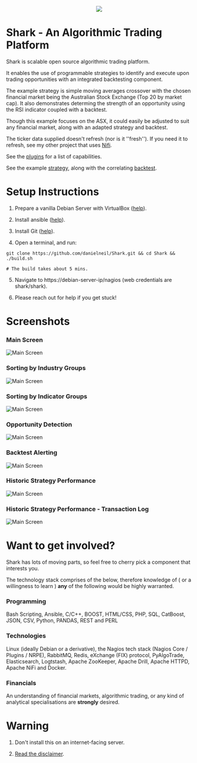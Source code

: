 <p align="center">
  <img src="https://github.com/danielneil/Shark/blob/main/algorithmictradingplatform/files/ui_patches/logofullsize.png?raw=true">
</p>

# Shark - An Algorithmic Trading Platform

Shark is scalable open source algorithmic trading platform.

It enables the use of programmable strategies to identify and execute upon trading opportunities with an integrated backtesting component. 

The example strategy is simple moving averages crossover with the chosen financial market being the Australian Stock Exchange (Top 20 by market cap). It also demonstrates determing the strength of an opportunity using the RSI indicator coupled with a backtest.  

Though this example focuses on the ASX, it could easily be adjusted to suit any financial market, along with an adapted strategy and backtest.  

The ticker data supplied doesn't refresh (nor is it ''fresh''). If you need it to refresh, see my other project that uses [Nifi](https://github.com/danielneil/Using-NiFi-on-Yahoo-Finance).

See the [plugins](https://github.com/danielneil/Shark/blob/main/doc/README.PLUGINS.md) for a list of capabilities.

See the example [strategy](https://github.com/danielneil/Shark/blob/main/algorithmictradingplatform/files/strategies/moving_averages.py), along with the correlating [backtest](https://github.com/danielneil/Shark/blob/main/algorithmictradingplatform/files/strategies/backtesting/backtest_moving_averages.py).

# Setup Instructions

1. Prepare a vanilla Debian Server with VirtualBox ([help](https://linuxhint.com/install_debian10_virtualbox/)).

2. Install ansible ([help](https://linuxhint.com/install_ansible_debian10/)).

3. Install Git ([help](https://linuxhint.com/install_git_debian_10/)).

4. Open a terminal, and run:
```
git clone https://github.com/danielneil/Shark.git && cd Shark && ./build.sh

# The build takes about 5 mins.
```
5. Navigate to https://debian-server-ip/nagios (web credentials are shark/shark).

6. Please reach out for help if you get stuck!

# Screenshots

### Main Screen

![Main Screen](https://github.com/danielneil/Shark/blob/main/screenshots/screenshot.JPG?raw=true)

### Sorting by Industry Groups

![Main Screen](https://github.com/danielneil/Shark/blob/main/screenshots/industry-groups-view.JPG?raw=true)

### Sorting by Indicator Groups

![Main Screen](https://github.com/danielneil/Shark/blob/main/screenshots/indicator-groups.JPG?raw=true)

### Opportunity Detection

![Main Screen](https://github.com/danielneil/Shark/blob/main/screenshots/strategy.JPG?raw=true)

### Backtest Alerting

![Main Screen](https://github.com/danielneil/Shark/blob/main/screenshots/backtest.JPG?raw=true)

### Historic Strategy Performance

![Main Screen](https://github.com/danielneil/Shark/blob/main/screenshots/strategy-performance.JPG?raw=true)

### Historic Strategy Performance - Transaction Log 

![Main Screen](https://github.com/danielneil/Shark/blob/main/screenshots/strategy-transactions-log.JPG?raw=true)

# Want to get involved? 

Shark has lots of moving parts, so feel free to cherry pick a component that interests you.

The technology stack comprises of the below, therefore knowledge of ( or a willingness to learn ) **any** of the following would be highly warranted.

### Programming

Bash Scripting, Ansible, C/C++, BOOST, HTML/CSS, PHP, SQL, CatBoost, JSON, CSV, Python, PANDAS, REST and PERL

### Technologies

Linux (ideally Debian or a derivative), the Nagios tech stack (Nagios Core / Plugins / NRPE), RabbitMQ, Redis, eXchange (FIX) protocol, PyAlgoTrade, Elasticsearch, Logtstash, Apache ZooKeeper, Apache Drill, Apache HTTPD, Apache NiFi and Docker.

### Financials

An understanding of financial markets, algorithmic trading, or any kind of analytical specialisations are **strongly** desired. 

# Warning

1. Don't install this on an internet-facing server.

2. [Read the disclaimer](https://github.com/danielneil/Shark/blob/main/DISCLAIMER).

